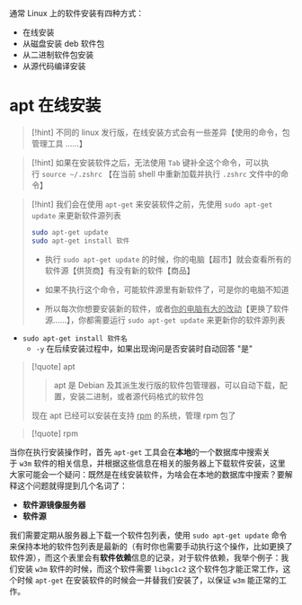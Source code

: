 通常 Linux 上的软件安装有四种方式：
- 在线安装
- 从磁盘安装 deb 软件包
- 从二进制软件包安装
- 从源代码编译安装

# apt 在线安装
>[!hint] 不同的 linux 发行版，在线安装方式会有一些差异【使用的命令，包管理工具 ……】

>[!hint] 如果在安装软件之后，无法使用 `Tab` 键补全这个命令，可以执行 `source ~/.zshrc` 【在当前 shell 中重新加载并执行 `.zshrc` 文件中的命令】

>[!hint] 我们会在使用 `apt-get` 来安装软件之前，先使用 `sudo apt-get update` 来更新软件源列表
>
> ```bash
> sudo apt-get update
> sudo apt-get install 软件 
> ```
> 
>- 执行 `sudo apt-get update` 的时候，你的电脑【超市】就会查看所有的软件源【供货商】有没有新的软件【商品】
>
>- 如果不执行这个命令，可能软件源里有新软件了，可是你的电脑不知道
>
>- 所以每次你想要安装新的软件，或者<u>你的电脑有大的改动</u>【更换了软件源……】，你都需要运行 `sudo apt-get update` 来更新你的软件源列表

- `sudo apt-get install 软件名`
	- `-y` 在后续安装过程中，如果出现询问是否安装时自动回答 "是"

>[!quote] apt
>>apt 是 Debian 及其派生发行版的软件包管理器，可以自动下载，配置，安装二进制，或者源代码格式的软件包
>
>现在 apt 已经可以安装在支持 <u>rpm</u> 的系统，管理 rpm 包了

>[!quote] rpm
>

当你在执行安装操作时，首先 `apt-get` 工具会在**本地**的一个数据库中搜索关于 `w3m` 软件的相关信息，并根据这些信息在相关的服务器上下载软件安装，这里大家可能会一个疑问：既然是在线安装软件，为啥会在本地的数据库中搜索？要解释这个问题就得提到几个名词了：

- **软件源镜像服务器**
- **软件源**

我们需要定期从服务器上下载一个软件包列表，使用 `sudo apt-get update` 命令来保持本地的软件包列表是最新的（有时你也需要手动执行这个操作，比如更换了软件源），而这个表里会有**软件依赖**信息的记录，对于软件依赖，我举个例子：我们安装 `w3m` 软件的时候，而这个软件需要 `libgc1c2` 这个软件包才能正常工作，这个时候 `apt-get` 在安装软件的时候会一并替我们安装了，以保证 `w3m` 能正常的工作。
















